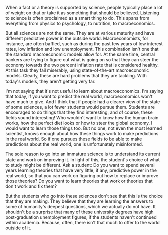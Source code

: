 When a fact or a theory is supported by science, people typically place a lot of weight on that or take it as something that should be believed. Listening to science is often proclaimed as a smart thing to do. This spans from everything from physics to psychology, to nutrition, to macroeconomics.

But all sciences are not the same. They are at various maturity and have different predictive power in the outside world. Macroeconomists, for instance, are often baffled, such as during the past few years of low interest rates, low inflation and low unemployment. This combination isn't one that the standard macroeconomic models allow for. At the same time, central bankers are trying to figure out what is going on so that they can steer the economy towards the two percent inflation rate that is considered healthy. At this task they fail miserably, using state-of-the-art macroeconomic models. Clearly, these are hard problems that they are tackling. With today's models, they aren't getting very far.

I'm not saying that it's not useful to learn about macroeconomics. I'm saying that today, if you want to predict the real world, macroeconomics won't have much to give. And I think that if people had a clearer view of the state of some sciences, a lot fewer students would pursue them. Students are encouraged to do things that they find interesting, and of course, these fields sound interesting! Who wouldn't want to know how the human brain works, how the perfect diet looks or how to steer the global economy. I would want to learn those things too. But no one, not even the most learned scientist, knows enough about how these things work to make predictions in the real world. So if one pursues these fields to be able to make predictions about the real world, one is unfortunately misinformed. 

The sole reason to go into an immature science is to understand its current state and work on improving it. In light of this, the student's choice of what to study might be different. Ask a student: Do you want to spend several years learning theories that have very little, if any, predictive power in the real world, so that you can work on figuring out how to replace or improve those theories? Do you want to learn theories that work or theories that don't work and fix them?

But the students who go into these sciences don't see that this is the choice that they are making. They believe that they are learning the answers to some of humanity's deepest questions, which we actually do not have. It shouldn't be a surprise that many of these university degrees have high post-graduation unemployment figures, if the students haven't continued within academia. Because, often, there isn't that much to offer to the world outside of it.
